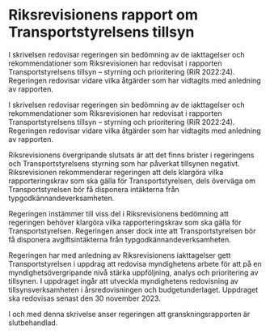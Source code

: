 # Riksrevisionens rapport om Transportstyrelsens tillsyn

I skrivelsen redovisar regeringen sin bedömning av de iakttagelser och rekommendationer som Riksrevisionen har redovisat i rapporten Transportstyrelsens tillsyn – styrning och prioritering (RiR 2022:24). Regeringen redovisar vidare vilka åtgärder som har vidtagits med anledning av rapporten.

I skrivelsen redovisar regeringen sin bedömning av de iakttagelser och rekommendationer som Riksrevisionen har redovisat i rapporten Transportstyrelsens tillsyn – styrning och prioritering (RiR 2022:24). Regeringen redovisar vidare vilka åtgärder som har vidtagits med anledning av rapporten.

Riksrevisionens övergripande slutsats är att det finns brister i regeringens och Transportstyrelsens styrning som har påverkat tillsynen negativt. Riksrevisionen rekommenderar regeringen att dels klargöra vilka rapporteringskrav som ska gälla för Transportstyrelsen, dels överväga om Transportstyrelsen bör få disponera intäkterna från typgodkännandeverksamheten.

Regeringen instämmer till viss del i Riksrevisionens bedömning att regeringen behöver klargöra vilka rapporteringskrav som ska gälla för Transportstyrelsen. Regeringen anser dock inte att Transportstyrelsen bör få disponera avgiftsintäkterna från typgodkännandeverksamheten.

Regeringen har med anledning av Riksrevisionens iakttagelser gett Transportstyrelsen i uppdrag att redovisa myndighetens arbete för att på en myndighetsövergripande nivå stärka uppföljning, analys och prioritering av tillsynen. I uppdraget ingår att utveckla myndighetens redovisning av tillsynsverksamheten i årsredovisningen och budgetunderlaget. Uppdraget ska redovisas senast den 30 november 2023.

I och med denna skrivelse anser regeringen att granskningsrapporten är
slutbehandlad.
